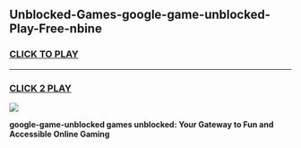 
## Unblocked-Games-google-game-unblocked-Play-Free-nbine
<h3>
<a href="https://premium76.site?title=google-game-unblocked&ref=15A">CLICK TO PLAY</a></h3>
<hr>

<h3>
<a href="https://premium76.site?title=google-game-unblocked&ref=15A">CLICK 2 PLAY</a>
  
</h3>

<a href="https://premium76.site?title=google-game-unblocked&ref=15A"><img src="https://clearcache.store/games.png"></a>


**google-game-unblocked games unblocked: Your Gateway to Fun and Accessible Online Gaming**
